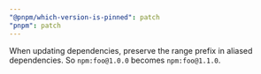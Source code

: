 ```yaml
---
"@pnpm/which-version-is-pinned": patch
"pnpm": patch
---
```


When updating dependencies, preserve the range prefix in aliased dependencies. So `npm:foo@1.0.0` becomes `npm:foo@1.1.0`.
